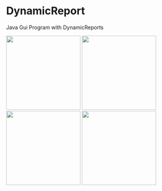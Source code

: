 # DynamicReport
 Java Gui Program with DynamicReports

<a href="https://github.com/Atakan92/DynamicReport/blob/master/Resimler/Rapor1.png" target="_blank">
<img src="https://github.com/Atakan92/DynamicReport/blob/master/Resimler/Rapor1.png" width="200" style="max-width:100%;"></a>

<a href="https://github.com/Atakan92/DynamicReport/blob/master/Resimler/Rapor2.png" target="_blank">
<img src="https://github.com/Atakan92/DynamicReport/blob/master/Resimler/Rapor2.png" width="200" style="max-width:100%;"></a>

<a href="https://github.com/Atakan92/DynamicReport/blob/master/Resimler/Rapor3.png" target="_blank">
<img src="https://github.com/Atakan92/DynamicReport/blob/master/Resimler/Rapor3.png" width="200" style="max-width:100%;"></a>

<a href="https://github.com/Atakan92/DynamicReport/blob/master/Resimler/Rapor4.png" target="_blank">
<img src="https://github.com/Atakan92/DynamicReport/blob/master/Resimler/Rapor4.png" width="200" style="max-width:100%;"></a>


 
 
